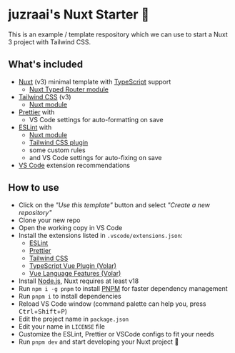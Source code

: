# juzraai's Nuxt Starter 🚀

This is an example / template respository which we can use to start a Nuxt 3 project with Tailwind CSS.

## What's included

- [Nuxt](https://nuxt.com/) (v3) minimal template with [TypeScript](https://www.typescriptlang.org/) support
    - [Nuxt Typed Router module](https://nuxt-typed-router.vercel.app/)
- [Tailwind CSS](https://tailwindcss.com/) (v3)
    - [Nuxt module](https://tailwindcss.nuxtjs.org/)
- [Prettier](https://prettier.io/) with
    - VS Code settings for auto-formatting on save
- [ESLint](https://eslint.org/) with
    - [Nuxt module](https://eslint.nuxt.com/packages/module)
    - [Tailwind CSS plugin](https://github.com/francoismassart/eslint-plugin-tailwindcss)
    - some custom rules
    - and VS Code settings for auto-fixing on save
- [VS Code](https://code.visualstudio.com/) extension recommendations

## How to use

- Click on the _"Use this template"_ button and select _"Create a new repository"_
- Clone your new repo
- Open the working copy in VS Code
- Install the extensions listed in `.vscode/extensions.json`:
    - [ESLint](https://marketplace.visualstudio.com/items?itemName=dbaeumer.vscode-eslint)
    - [Prettier](https://marketplace.visualstudio.com/items?itemName=esbenp.prettier-vscode)
    - [Tailwind CSS](https://marketplace.visualstudio.com/items?itemName=bradlc.vscode-tailwindcss)
    - [TypeScript Vue Plugin (Volar)](https://marketplace.visualstudio.com/items?itemName=Vue.vscode-typescript-vue-plugin)
    - [Vue Language Features (Volar)](https://marketplace.visualstudio.com/items?itemName=Vue.volar)
- Install [Node.js](https://nodejs.org/), Nuxt requires at least v18
- Run `npm i -g pnpm` to install [PNPM](https://pnpm.io/) for faster dependency management
- Run `pnpm i` to install dependencies
- Reload VS Code window (command palette can help you, press <kbd>Ctrl</kbd>+<kbd>Shift</kbd>+<kbd>P</kbd>)
- Edit the project name in `package.json`
- Edit your name in `LICENSE` file
- Customize the ESLint, Prettier or VSCode configs to fit your needs
- Run `pnpm dev` and start developing your Nuxt project 🚀
